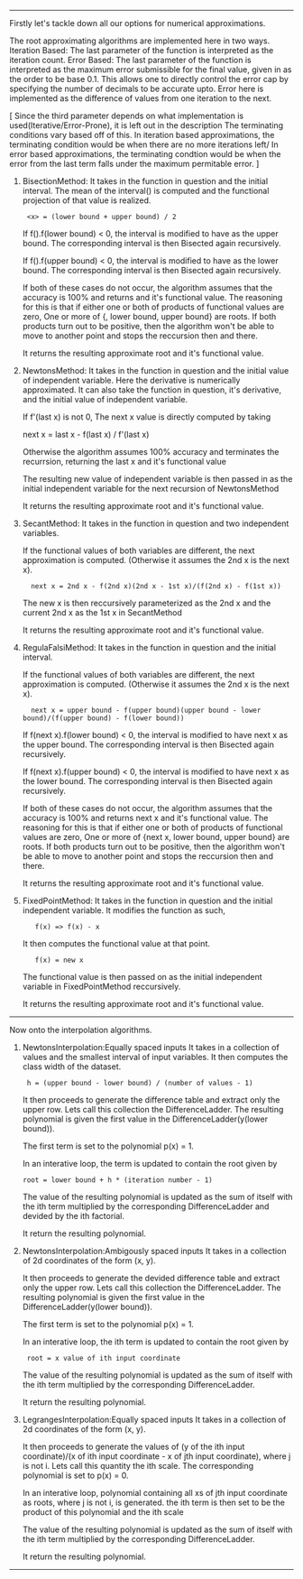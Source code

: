 *********************************************************************************************************************************************************************************
Firstly let's tackle down all our options for numerical approximations.
  
  The root approximating algorithms are implemented here in two ways.
    Iteration Based: 
      The last parameter of the function is interpreted as the iteration count.
    Error Based: 
      The last parameter of the function is interpreted as the maximum error submissible for the final value,
      given in as the order to be base 0.1. 
      This allows one to directly control the error cap by specifying the number of decimals to be accurate upto.
      Error here is implemented as the difference of values from one iteration to the next.
  
  [
   Since the third parameter depends on what implementation is used(Iterative/Error-Prone), it is left out in the description
   The terminating conditions vary based off of this.
   In iteration based approximations, the terminating condition would be when there are no more iterations left/
   In error based approximations, the terminating condtion would be when the error from the last term falls under the maximum permitable error.
  ]
  
  1. BisectionMethod:
      It takes in the function in question and the initial interval.
      The mean of the interval(<x>) is computed and the functional projection of that value is realized.
        
          <x> = (lower bound + upper bound) / 2
      
      If f(<x>).f(lower bound) < 0, the interval is modified to have <x> as the upper bound.
      The corresponding interval is then Bisected again recursively.
      
      If f(<x>).f(upper bound) < 0, the interval is modified to have <x> as the lower bound.
      The corresponding interval is then Bisected again recursively.
      
      If both of these cases do not occur, the algorithm assumes that the accuracy is 100% and returns <x> and it's functional value.
      The reasoning for this is that if either one or both of products of functional values are zero,
      One or more of {<x>, lower bound, upper bound} are roots. If both products turn out to be positive,
      then the algorithm won't be able to move to another point and stops the reccursion then and there.
      
      It returns the resulting approximate root and it's functional value.
   
 2. NewtonsMethod:
    It takes in the function in question and the initial value of independent variable. Here the derivative is numerically approximated.
    It can also take the function in question, it's derivative, and the initial value of independent variable.
    
    If f'(last x) is not 0, 
    The next x value is directly computed by taking
       
       next x = last x - f(last x) / f'(last x)
    
    Otherwise the algorithm assumes 100% accuracy and terminates the recurrsion, returning the last x and it's functional value
    
    The resulting new value of independent variable is then passed in as the initial independent variable for the next recursion of NewtonsMethod
    
    It returns the resulting approximate root and it's functional value.
 
 3. SecantMethod:
      It takes in the function in question and two independent variables.
      
      If the functional values of both variables are different,
      the next approximation is computed.
      (Otherwise it assumes the 2nd x is the next x).
          
          next x = 2nd x - f(2nd x)(2nd x - 1st x)/(f(2nd x) - f(1st x))
      
      The new x is then reccursively parameterized as the 2nd x and the current 2nd x as the 1st x in SecantMethod
      
      It returns the resulting approximate root and it's functional value.
 
 4. RegulaFalsiMethod:
      It takes in the function in question and the initial interval.
      
      If the functional values of both variables are different,
      the next approximation is computed.
      (Otherwise it assumes the 2nd x is the next x).
          
          next x = upper bound - f(upper bound)(upper bound - lower bound)/(f(upper bound) - f(lower bound))
      
      If f(next x).f(lower bound) < 0, the interval is modified to have next x as the upper bound.
      The corresponding interval is then Bisected again recursively.
      
      If f(next x).f(upper bound) < 0, the interval is modified to have next x as the lower bound.
      The corresponding interval is then Bisected again recursively.
      
      If both of these cases do not occur, the algorithm assumes that the accuracy is 100% and returns next x and it's functional value.
      The reasoning for this is that if either one or both of products of functional values are zero,
      One or more of {next x, lower bound, upper bound} are roots. If both products turn out to be positive,
      then the algorithm won't be able to move to another point and stops the reccursion then and there.
      
      It returns the resulting approximate root and it's functional value.

5. FixedPointMethod:
      It takes in the function in question and the initial independent variable.
      It modifies the function as such,
      
          f(x) => f(x) - x
      
      It then computes the functional value at that point.
   
          f(x) = new x
      
      The functional value is then passed on as the initial independent variable in FixedPointMethod reccursively.
      
      It returns the resulting approximate root and it's functional value.
*********************************************************************************************************************************************************************************
Now onto the interpolation algorithms.

  1. NewtonsInterpolation:Equally spaced inputs
      It takes in a collection of values and the smallest interval of input variables.
      It then computes the class width of the dataset.
          
          h = (upper bound - lower bound) / (number of values - 1)

      It then proceeds to generate the difference table and extract only the upper row. Lets call this collection the DifferenceLadder.
      The resulting polynomial is given the first value in the DifferenceLadder(y(lower bound)).
      
      The first term is set to the polynomial p(x) = 1.
      
      In an interative loop, the term is updated to contain the root given by
         
         root = lower bound + h * (iteration number - 1)
          
      The value of the resulting polynomial is updated as the sum of itself with the ith term 
      multiplied by the corresponding DifferenceLadder and devided by the ith factorial.
      
      It return the resulting polynomial.
      
 2. NewtonsInterpolation:Ambigously spaced inputs
      It takes in a collection of 2d coordinates of the form (x, y).
    
      It then proceeds to generate the devided difference table and extract only the upper row. Lets call this collection the DifferenceLadder.
      The resulting polynomial is given the first value in the DifferenceLadder(y(lower bound)).
      
      The first term is set to the polynomial p(x) = 1.
      
      In an interative loop, the ith term is updated to contain the root given by
         
         root = x value of ith input coordinate
          
      The value of the resulting polynomial is updated as the sum of itself with the ith term
      multiplied by the corresponding DifferenceLadder.
      
      It return the resulting polynomial.      
      
 3. LegrangesInterpolation:Equally spaced inputs
      It takes in a collection of 2d coordinates of the form (x, y).
    
      It then proceeds to generate the values of (y of the ith input coordinate)/(x of ith input coordinate - x of jth input coordinate), where j is not i.
      Lets call this quantity the ith scale.
      The corresponding polynomial is set to p(x) = 0.
        
      In an interative loop, 
      polynomial containing all xs of jth input coordinate as roots, where j is not i, is generated.
      the ith term is then set to be the product of this polynomial and the ith scale
    
      The value of the resulting polynomial is updated as the sum of itself with the ith term 
      multiplied by the corresponding DifferenceLadder.
      
      It return the resulting polynomial.      
*********************************************************************************************************************************************************************************
